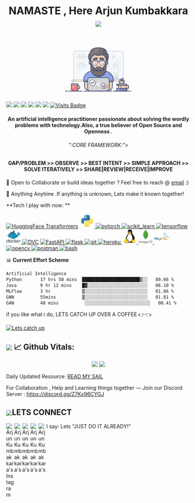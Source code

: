 <p align = "center">
 
 <h1><p align="center">NAMASTE ,  Here  Arjun Kumbakkara  <a href="https://arjunkumbakkara.github.io/"><img src="https://media.giphy.com/media/hvRJCLFzcasrR4ia7z/giphy.gif" width="35px"></h1></a></p>
 
 <p align="center" ><img 
 src="https://github.com/arjunKumbakkara/arjunkumbakkara/blob/main/assets/UltimateCoding1.gif" width="40%"/></p>
 
[<img src ="https://img.shields.io/badge/portfolio-%23.svg?&style=for-the-badge&logo=&logoColor=white%22">](https://arjunkumbakkara.github.io/)
[<img src="https://img.shields.io/badge/twitter-%231DA1F2.svg?&style=for-the-badge&logo=twitter&logoColor=white" />](https://twitter.com/arjunkumbakkara) 
[<img src="https://img.shields.io/badge/linkedin-%230077B5.svg?&style=for-the-badge&logo=linkedin&logoColor=white" />](https://www.linkedin.com/in/arjunkumbakkara/)
[<img src = "https://img.shields.io/badge/Medium-12100E?style=for-the-badge&logo=medium&logoColor=white">](https://medium.com/@arjunkumbakkara)
[<img src = "https://img.shields.io/badge/instagram-%23E4405F.svg?&style=for-the-badge&logo=instagram&logoColor=white">](https://www.instagram.com/arjunkumbakkara_/)
[<img src="https://img.shields.io/badge/facebook-%231877F2.svg?&style=for-the-badge&logo=facebook&logoColor=white" />](https://www.facebook.com/arjun.kumbakkara/) 
[![Visits Badge](https://badges.pufler.dev/visits/arjunkumbakkara/arjunkumbakkara?style=for-the-badge)](https://github.com/arjunkumbakkara)

<h4><p align="center">An artificial intelligence practitioner passionate about solving the wordly problems with technology.Also, a true believer of  Open Source and Openness .<a href="https://arjunkumbakkara.github.io/"></h4></a></p>
<h6><p align="center">":CORE FRAMEWORK:"></h4></a></p>
<h4><p align="center"> GAP/PROBLEM >> OBSERVE >> BEST INTENT >> SIMPLE APPROACH >> SOLVE ITERATIVELY >> SHARE|REVIEW|RECEIVE|IMPROVE </h3></a></p>

💼 Open to Collaborate or build ideas together ? Feel free to reach @ [email](mailto:arjunkumbakkara@gmail.com) :)

💬 Anything Anytime .If anything is unknown, Lets make it known together!


**Tech I play with now: **  
<p align="left"> <a href="https://huggingface.co/" target="_blank"> <img alt="HuggingFace Transformers"  src="https://huggingface.co/front/assets/huggingface_logo-noborder.svg" width="40" height="40"/></a> <a href="https://www.python.org" target="_blank"> <img src="https://raw.githubusercontent.com/devicons/devicon/master/icons/python/python-original.svg" alt="python" width="40" height="40"/> </a> <a href="https://pytorch.org/" target="_blank"> <img src="https://www.vectorlogo.zone/logos/pytorch/pytorch-icon.svg" alt="pytorch" width="40" height="40"/> </a> <a href="https://scikit-learn.org/" target="_blank"> <img src="https://upload.wikimedia.org/wikipedia/commons/0/05/Scikit_learn_logo_small.svg" alt="scikit_learn" width="40" height="40"/> </a> <a href="https://www.tensorflow.org" target="_blank"> <img src="https://www.vectorlogo.zone/logos/tensorflow/tensorflow-icon.svg" alt="tensorflow" width="40" height="40"/> </a> <a href="https://www.docker.com/" target="_blank"> <img src="https://raw.githubusercontent.com/devicons/devicon/master/icons/docker/docker-original-wordmark.svg" alt="docker" width="40" height="40"/> </a><a href="https://dvc.org/" target="_blank"> <img alt="DVC"  src="https://storage.yandexcloud.net/datasouls-ods/cache/3e/ae/3eae0f21c019cbbd0fb615d7d16e27a0.jpg" width="40" height="40"/></a> <a href="https://fastapi.tiangolo.com/" target="_blank"> <img alt="FastAPI"  src="https://fastapi.tiangolo.com/img/logo-margin/logo-teal.png" width="50" height="40"/></a><a href="https://flask.palletsprojects.com/" target="_blank"> <img src="https://www.vectorlogo.zone/logos/pocoo_flask/pocoo_flask-icon.svg" alt="flask" width="40" height="40"/> </a> <a href="https://git-scm.com/" target="_blank"> <img src="https://www.vectorlogo.zone/logos/git-scm/git-scm-icon.svg" alt="git" width="40" height="40"/> </a> <a href="https://heroku.com" target="_blank"> <img src="https://www.vectorlogo.zone/logos/heroku/heroku-icon.svg" alt="heroku" width="40" height="40"/> </a>  <a href="https://www.linux.org/" target="_blank"> <img src="https://raw.githubusercontent.com/devicons/devicon/master/icons/linux/linux-original.svg" alt="linux" width="40" height="40"/> </a> <a href="https://www.mongodb.com/" target="_blank"> <img src="https://raw.githubusercontent.com/devicons/devicon/master/icons/mongodb/mongodb-original-wordmark.svg" alt="mongodb" width="40" height="40"/> </a> <a href="https://www.mysql.com/" target="_blank"> <img src="https://raw.githubusercontent.com/devicons/devicon/master/icons/mysql/mysql-original-wordmark.svg" alt="mysql" width="40" height="40"/> </a> <a href="https://opencv.org/" target="_blank"> <img src="https://www.vectorlogo.zone/logos/opencv/opencv-icon.svg" alt="opencv" width="40" height="40"/> </a> <a href="https://postman.com" target="_blank"> <img src="https://www.vectorlogo.zone/logos/getpostman/getpostman-icon.svg" alt="postman" width="40" height="40"/> </a>   <a href="https://www.gnu.org/software/bash/" target="_blank"> <img src="https://www.vectorlogo.zone/logos/gnu_bash/gnu_bash-icon.svg" alt="bash" width="40" height="40"/> </a></p>

📊 **Current Effort Scheme**
<!--START_SECTION:waka-->
```text
Artificial Intelligence 
Python       17 hrs 50 mins  ██████████████████████▒░░   89.66 % 
Java         9 hr 12 mins    █▓░░░░░░░░░░░░░░░░░░░░░░░   06.10 % 
MLFlow       3 hr            ▒░░░░░░░░░░░░░░░░░░░░░░░░   01.86 % 
GNN          55mins          ▒░░░░░░░░░░░░░░░░░░░░░░░░   01.81 % 
GAN          40 mins          ░░░░░░░░░░░░░░░░░░░░░░░░░   00.41 % 
```
<!--END_SECTION:waka-->

if you like what i do, LETS CATCH UP OVER A COFFEE 👉👈

<a href="https://www.buymeacoffee.com/arjunkumbakkara" target="_blank"><img src="https://cdn.buymeacoffee.com/buttons/v2/default-red.png" alt="Lets catch up" width="150" ></a>

<summary><h2><img src="https://emojis.slackmojis.com/emojis/images/1471045852/841/hero.gif?1471045852" align="center"
                width="28" /> 📈 Github Vitals:</h2> </summary>

<p align = "center">
  <img src = "https://github-readme-stats.vercel.app/api?username=arjunkumbakkara&show_icons=true&count_private=true&theme=vue&hide=issues&line_height=32">
  <img src = "https://github-readme-streak-stats.herokuapp.com?user=arjunkumbakkara&theme=tokyonight&hide_border=true&date_format=M%20j%5B%2C%20Y%5D">
</p>


Daily Updated Resource: 
[READ MY SAIL](https://medium.com/@arjunkumbakkara)


For Collaboration , Help and Learning things together —
Join our Discord Server : https://discord.gg/Z7Kx96CYGJ



<summary><h2><img src="https://emojis.slackmojis.com/emojis/images/1579216111/7550/pikachu_wave.gif?1579216111" align="center"
                width="28" />LETS CONNECT</h2></summary>

<a href="https://www.instagram.com/arjunkumbakkara_/">
  <img align="left" alt="ArjunKumbakkara's Instagram" width="22px" src="https://raw.githubusercontent.com/hussainweb/hussainweb/main/icons/instagram.png" />
</a>
<a href="https://discord.com/ArjunKumbakkara#7858">
  <img align="left" alt="ArjunKumbakkara's" width="22px" src="https://raw.githubusercontent.com/peterthehan/peterthehan/master/assets/discord.svg" />
</a>
<a href="https://twitter.com/arjunkumbakkara">
  <img align="left" alt="ArjunKumbakkara's" width="22px" src="https://raw.githubusercontent.com/peterthehan/peterthehan/master/assets/twitter.svg" />
</a>
<a href="https://www.linkedin.com/in/arjunkumbakkara/">
  <img align="left" alt="ArjunKumbakkara's" width="22px" src="https://raw.githubusercontent.com/peterthehan/peterthehan/master/assets/linkedin.svg" />
</a>
<a href="https://open.spotify.com/user/31zmthjkjcomm35fljj6mv2yrszu">
  <img align="left" alt="ArjunKumbakkara's" width="22px" src="https://raw.githubusercontent.com/peterthehan/peterthehan/master/assets/spotify.svg" />
</a>



I say: Lets "JUST DO IT ALREADY!"





